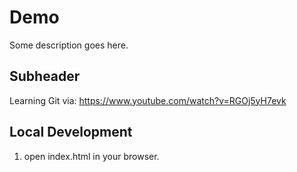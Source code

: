 # Demo

Some description goes here.


## Subheader

Learning Git via: https://www.youtube.com/watch?v=RGOj5yH7evk

## Local Development

1. open index.html in your browser. 